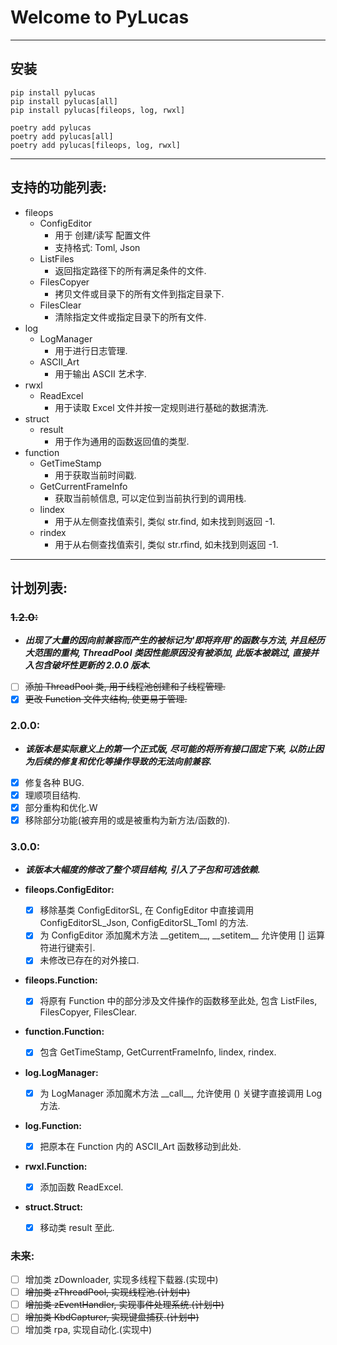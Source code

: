 # Welcome to PyLucas

---

## 安装

```
pip install pylucas
pip install pylucas[all]
pip install pylucas[fileops, log, rwxl]
```

```
poetry add pylucas
poetry add pylucas[all]
poetry add pylucas[fileops, log, rwxl]
```

---

## 支持的功能列表:

- fileops
  - ConfigEditor
    - 用于 创建/读写 配置文件
    - 支持格式: Toml, Json
  - ListFiles
    - 返回指定路径下的所有满足条件的文件.
  - FilesCopyer
    - 拷贝文件或目录下的所有文件到指定目录下.
  - FilesClear
    - 清除指定文件或指定目录下的所有文件.
- log
  - LogManager
    - 用于进行日志管理.
  - ASCII_Art
    - 用于输出 ASCII 艺术字.
- rwxl
  - ReadExcel
    - 用于读取 Excel 文件并按一定规则进行基础的数据清洗.
- struct
  - result
    - 用于作为通用的函数返回值的类型.
- function
  - GetTimeStamp
    - 用于获取当前时间戳.
  - GetCurrentFrameInfo
    - 获取当前帧信息, 可以定位到当前执行到的调用栈.
  - lindex
    - 用于从左侧查找值索引, 类似 str.find, 如未找到则返回 -1.
  - rindex
    - 用于从右侧查找值索引, 类似 str.rfind, 如未找到则返回 -1.

---

## 计划列表:

### ~~1.2.0:~~

- **_出现了大量的因向前兼容而产生的被标记为'即将弃用'的函数与方法, 并且经历大范围的重构, ThreadPool 类因性能原因没有被添加, 此版本被跳过, 直接并入包含破坏性更新的 2.0.0 版本._**

- [ ] ~~添加 ThreadPool 类, 用于线程池创建和子线程管理.~~
- [x] ~~更改 Function 文件夹结构, 使更易于管理.~~

### 2.0.0:

- **_该版本是实际意义上的第一个正式版, 尽可能的将所有接口固定下来, 以防止因为后续的修复和优化等操作导致的无法向前兼容._**

- [x] 修复各种 BUG.
- [x] 理顺项目结构.
- [x] 部分重构和优化.W
- [x] 移除部分功能(被弃用的或是被重构为新方法/函数的).

### **3.0.0:**

- **_该版本大幅度的修改了整个项目结构, 引入了子包和可选依赖._**
- **fileops.ConfigEditor:**

  - [x] 移除基类 ConfigEditorSL, 在 ConfigEditor 中直接调用 ConfigEditorSL_Json, ConfigEditorSL_Toml 的方法.
  - [x] 为 ConfigEditor 添加魔术方法 \_\_getitem\_\_, \_\_setitem\_\_ 允许使用 [] 运算符进行键索引.
  - [x] 未修改已存在的对外接口.

- **fileops.Function:**

  - [x] 将原有 Function 中的部分涉及文件操作的函数移至此处, 包含 ListFiles, FilesCopyer, FilesClear.

- **function.Function:**

  - [x] 包含 GetTimeStamp, GetCurrentFrameInfo, lindex, rindex.

- **log.LogManager:**

  - [x] 为 LogManager 添加魔术方法 \_\_call\_\_, 允许使用 () 关键字直接调用 Log 方法.

- **log.Function:**

  - [x] 把原本在 Function 内的 ASCII_Art 函数移动到此处.

- **rwxl.Function:**

  - [x] 添加函数 ReadExcel.

- **struct.Struct:**

  - [x] 移动类 result 至此.

### 未来:

- [ ] 增加类 zDownloader, 实现多线程下载器.(实现中)
- [ ] ~~增加类 zThreadPool, 实现线程池.(计划中)~~
- [ ] ~~增加类 zEventHandler, 实现事件处理系统.(计划中)~~
- [ ] ~~增加类 KbdCapturer, 实现键盘捕获.(计划中)~~
- [ ] 增加类 rpa, 实现自动化.(实现中)
